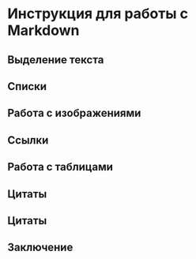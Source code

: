 # Инструкция для работы с Markdown

## Выделение текста

## Списки
## Работа с изображениями

## Ссылки

## Работа с таблицами 

## Цитаты 

## Цитаты

## Заключение